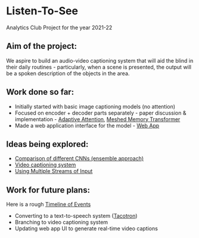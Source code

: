 # Listen-To-See
Analytics Club Project for the year 2021-22

## Aim of the project:
We aspire to build an audio-video captioning system that will aid the blind in their daily routines - particularly, when a scene is presented, the output will be a spoken description of the objects in the area.

## Work done so far:
- Initially started with basic image captioning models (no attention) <br>
- Focused on encoder + decoder parts separately - paper discussion & implementation - [Adaptive Attention](Image-Captioning/Adaptive%20attention%20for%20image%20captioning), [Meshed Memory Transformer](Image-Captioning/Meshed%20memory%20transformer) <br>
- Made a web application interface for the model - [Web App](Image-Captioning/webapp/notebook.ipynb) <br>

## Ideas being explored:
- [Comparison of different CNNs (ensemble approach)](https://arxiv.org/abs/2102.11506)<br>
- [Video captioning system](https://drive.google.com/file/d/175mFKQHjBBOdjeKNZIZ5ln-r7ehPDguv/view?usp=sharing) <br>
- [Using Multiple Streams of Input](Image-Captioning/Papers/Attention-Based%20Multimodal%20Fusion%20for%20Video%20Description.pdf)

## Work for future plans:
Here is a rough [Timeline of Events](Timeline.md)
- Converting to a text-to-speech system ([Tacotron](https://arxiv.org/abs/1712.05884)) <br>
- Branching to video captioning system <br>
- Updating web app UI to generate real-time video captions <br>
